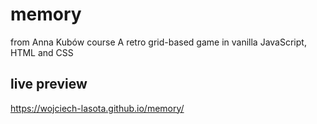 # memory
from Anna Kubów course
A retro grid-based game in vanilla JavaScript, HTML and CSS

## live preview
https://wojciech-lasota.github.io/memory/
